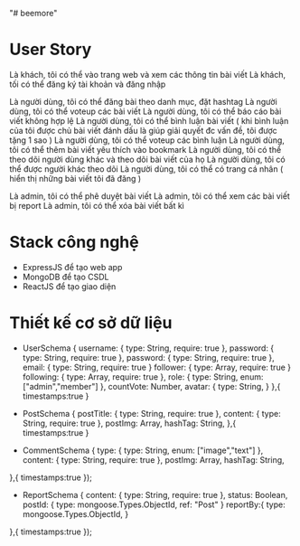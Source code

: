 "# beemore" 
# User Story
Là khách, tôi có thể vào trang web và xem các thông tin bài viết
Là khách, tối có thể đăng ký tài khoản và đăng nhập

Là người dùng, tôi có thể đăng bài theo danh mục, đặt hashtag
Là người dùng, tôi có thể voteup các bài viết
Là người dùng, tôi có thể báo cáo bài viết không hợp lệ
Là người dùng, tôi có thể bình luận bài viết ( khi bình luận của tôi được chủ bài viết đánh dấu là giúp giải quyết đc vấn đề, tôi được tặng 1 sao )
Là người dùng, tôi có thể voteup các bình luận
Là người dùng, tôi có thể thêm bài viết yêu thích vào bookmark
Là người dùng, tôi có thể theo dõi người dùng khác và theo dõi bài viết của họ
Là người dùng, tôi có thể được người khác theo dõi
Là người dùng, tôi có thể có trang cá nhân ( hiển thị những bài viết tôi đã đăng )


Là admin, tôi có thể phê duyệt bài viết
Là admin, tôi có thể xem các bài viết bị report
Là admin, tôi có thể xóa bài viết bất kì

# Stack công nghệ
- ExpressJS để tạo web app
- MongoDB để tạo CSDL
- ReactJS để tạo giao diện

# Thiết kế cơ sở dữ liệu

- UserSchema 
{
    username: {
        type: String,
        require: true
    },
    password: {
        type: String,
        require: true
    },
    password: {
        type: String,
        require: true
    },
    email: {
        type: String,
        require: true
    }
    follower: {
        type: Array,
        require: true
    }
    following: {
        type: Array,
        require: true
    },
    role: {
        type: String,
        enum: ["admin","member"]
    },
    countVote: Number,
    avatar: {
        type: String,
    }
},{
    timestamps:true
}

- PostSchema
{
    postTitle: {
        type: String,
        require: true
    },
    content: {
        type: String,
        require: true
    },
    postImg: Array,
    hashTag: String,
},{
    timestamps:true
}

- CommentSchema
{
    type: {
        type: String,
        enum: ["image","text"]
    },
    content: {
        type: String,
        require: true
    },
    postImg: Array,
    hashTag: String,

},{
    timestamps:true
});

- ReportSchema
{
    content: {
        type: String,
        require: true
    },
    status: Boolean,
    postId: {
        type: mongoose.Types.ObjectId,
        ref: "Post"
    }
    reportBy:{
        type: mongoose.Types.ObjectId,
    }

},{
    timestamps:true
});

